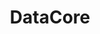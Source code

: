 ---
blog: https://datacore.com/blog
facebook: https://facebook.com/DataCoreSoftware
linkedin: https://linkedin.com/company/datacore-software
logohandle: datacore
sort: datacore
title: DataCore
twitter: https://x.com/DataCore
website: https://www.datacore.com/
youtube: https://youtube.com/user/DataCoreVideos
---